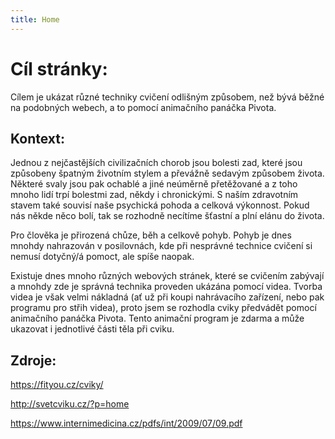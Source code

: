```yaml
---
title: Home
---
```


# Cíl stránky:

Cílem je ukázat různé techniky cvičení odlišným způsobem, než bývá běžné na podobných webech, a to pomocí animačního panáčka Pivota.

## Kontext:

Jednou z nejčastějších civilizačních chorob jsou bolesti zad, které jsou způsobeny špatným životním stylem a převážně sedavým způsobem života. Některé svaly jsou pak ochablé a jiné neúměrně přetěžované a z toho mnoho lidí trpí bolestmi zad, někdy i chronickými. S naším zdravotním stavem také souvisí naše psychická pohoda a celková výkonnost. Pokud nás někde něco bolí, tak se rozhodně necítíme šťastní a plní elánu do života.

Pro člověka je přirozená chůze, běh a celkově pohyb. Pohyb je dnes mnohdy nahrazován v posilovnách, kde při nesprávné technice cvičení si nemusí dotyčný/á pomoct, ale spíše naopak.

Existuje dnes mnoho různých webových stránek, které se cvičením zabývají a mnohdy zde je správná technika proveden ukázána pomocí videa. Tvorba videa je však velmi nákladná (ať už při koupi nahrávacího zařízení, nebo pak programu pro střih videa), proto jsem se rozhodla cviky předvádět pomocí animačního panáčka Pivota. Tento animační program je zdarma a může ukazovat i jednotlivé části těla při cviku.

## Zdroje:
<https://fityou.cz/cviky/>

<http://svetcviku.cz/?p=home>

<https://www.internimedicina.cz/pdfs/int/2009/07/09.pdf>
